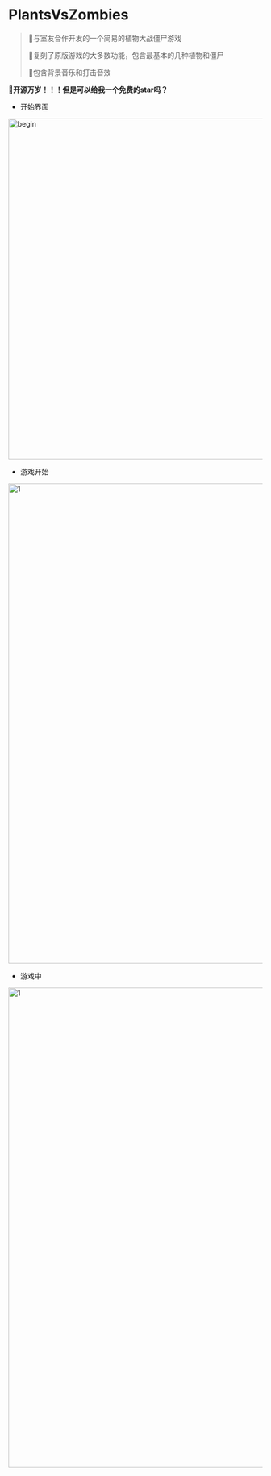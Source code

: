 # PlantsVsZombies
> :rocket:与室友合作开发的一个简易的植物大战僵尸游戏
>
> :rocket:复刻了原版游戏的大多数功能，包含最基本的几种植物和僵尸
>
> :rocket:包含背景音乐和打击音效


👋**开源万岁！！！但是可以给我一个免费的star吗？**

* 开始界面

<img width="676" alt="begin" src="https://github.com/electronic-pig/PlantsVsZombies/assets/103497254/44dfd564-6b6e-4985-99bd-bbee48948140">

* 游戏开始

<img width="952" alt="1" src="https://github.com/electronic-pig/PlantsVsZombies/assets/103497254/7ac51eaf-6726-4e93-a071-90ef15d918c4">


* 游戏中

<img width="952" alt="1" src="https://github.com/electronic-pig/PlantsVsZombies/assets/103497254/53bb416e-ec23-462f-b3c5-a90489920c6a">



